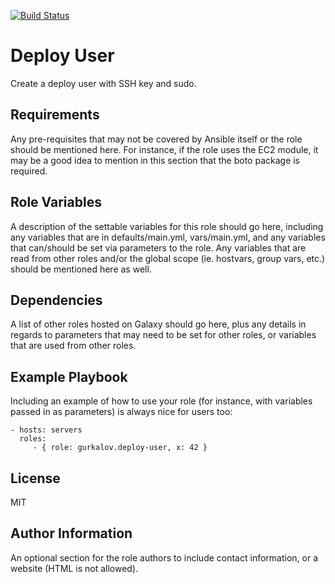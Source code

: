 [![Build Status](https://travis-ci.org/gurkalov/ansible-deploy-user.svg?branch=master)](https://travis-ci.org/gurkalov/ansible-deploy-user)

Deploy User
=========

Create a deploy user with SSH key and sudo.

Requirements
------------

Any pre-requisites that may not be covered by Ansible itself or the role should
be mentioned here. For instance, if the role uses the EC2 module, it may be a
good idea to mention in this section that the boto package is required.

Role Variables
--------------

A description of the settable variables for this role should go here, including
any variables that are in defaults/main.yml, vars/main.yml, and any variables
that can/should be set via parameters to the role. Any variables that are read
from other roles and/or the global scope (ie. hostvars, group vars, etc.) should
be mentioned here as well.

Dependencies
------------

A list of other roles hosted on Galaxy should go here, plus any details in
regards to parameters that may need to be set for other roles, or variables that
are used from other roles.

Example Playbook
----------------

Including an example of how to use your role (for instance, with variables
passed in as parameters) is always nice for users too:

    - hosts: servers
      roles:
         - { role: gurkalov.deploy-user, x: 42 }

License
-------

MIT

Author Information
------------------

An optional section for the role authors to include contact information, or a
website (HTML is not allowed).
